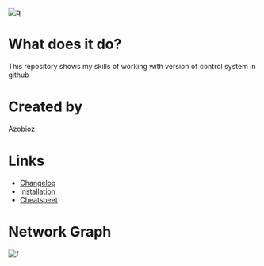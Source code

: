 ![q](https://icons.iconarchive.com/icons/dtafalonso/android-lollipop/512/Calculator-icon.png)

# What does it do?

This repository shows my skills of working with version of control system in github

# Created by 

Azobioz

# Links

- [Changelog](./changelog.md)
- [Installation](./install.md)
- [Cheatsheet](./cheatsheet.md)

# Network Graph

![f](https://i.ibb.co/zYvny4M/Screenshot-8.png)